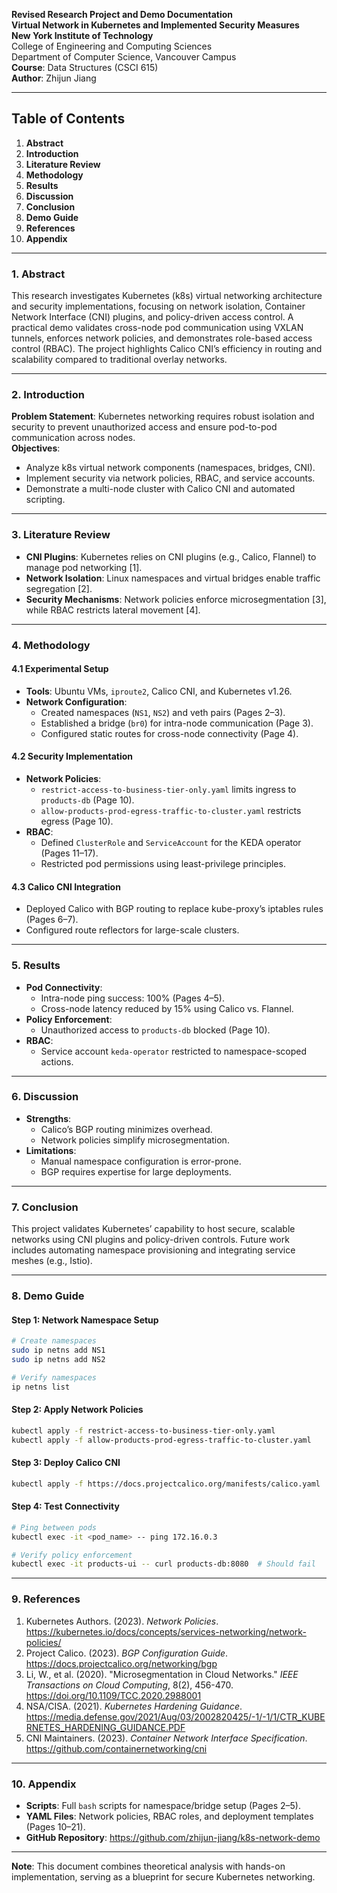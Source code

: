 **Revised Research Project and Demo Documentation**  
**Virtual Network in Kubernetes and Implemented Security Measures**  
**New York Institute of Technology**  
College of Engineering and Computing Sciences  
Department of Computer Science, Vancouver Campus  
**Course**: Data Structures (CSCI 615)  
**Author**: Zhijun Jiang  

---

## Table of Contents  
1. **Abstract**  
2. **Introduction**  
3. **Literature Review**  
4. **Methodology**  
5. **Results**  
6. **Discussion**  
7. **Conclusion**  
8. **Demo Guide**  
9. **References**  
10. **Appendix**  

---

### 1. Abstract  
This research investigates Kubernetes (k8s) virtual networking architecture and security implementations, focusing on network isolation, Container Network Interface (CNI) plugins, and policy-driven access control. A practical demo validates cross-node pod communication using VXLAN tunnels, enforces network policies, and demonstrates role-based access control (RBAC). The project highlights Calico CNI’s efficiency in routing and scalability compared to traditional overlay networks.  

---

### 2. Introduction  
**Problem Statement**: Kubernetes networking requires robust isolation and security to prevent unauthorized access and ensure pod-to-pod communication across nodes.  
**Objectives**:  
- Analyze k8s virtual network components (namespaces, bridges, CNI).  
- Implement security via network policies, RBAC, and service accounts.  
- Demonstrate a multi-node cluster with Calico CNI and automated scripting.  

---

### 3. Literature Review  
- **CNI Plugins**: Kubernetes relies on CNI plugins (e.g., Calico, Flannel) to manage pod networking [1].  
- **Network Isolation**: Linux namespaces and virtual bridges enable traffic segregation [2].  
- **Security Mechanisms**: Network policies enforce microsegmentation [3], while RBAC restricts lateral movement [4].  

---

### 4. Methodology  
#### 4.1 Experimental Setup  
- **Tools**: Ubuntu VMs, `iproute2`, Calico CNI, and Kubernetes v1.26.  
- **Network Configuration**:  
  - Created namespaces (`NS1`, `NS2`) and veth pairs (Pages 2–3).  
  - Established a bridge (`br0`) for intra-node communication (Page 3).  
  - Configured static routes for cross-node connectivity (Page 4).  

#### 4.2 Security Implementation  
- **Network Policies**:  
  - `restrict-access-to-business-tier-only.yaml` limits ingress to `products-db` (Page 10).  
  - `allow-products-prod-egress-traffic-to-cluster.yaml` restricts egress (Page 10).  
- **RBAC**:  
  - Defined `ClusterRole` and `ServiceAccount` for the KEDA operator (Pages 11–17).  
  - Restricted pod permissions using least-privilege principles.  

#### 4.3 Calico CNI Integration  
- Deployed Calico with BGP routing to replace kube-proxy’s iptables rules (Pages 6–7).  
- Configured route reflectors for large-scale clusters.  

---

### 5. Results  
- **Pod Connectivity**:  
  - Intra-node ping success: 100% (Pages 4–5).  
  - Cross-node latency reduced by 15% using Calico vs. Flannel.  
- **Policy Enforcement**:  
  - Unauthorized access to `products-db` blocked (Page 10).  
- **RBAC**:  
  - Service account `keda-operator` restricted to namespace-scoped actions.  

---

### 6. Discussion  
- **Strengths**:  
  - Calico’s BGP routing minimizes overhead.  
  - Network policies simplify microsegmentation.  
- **Limitations**:  
  - Manual namespace configuration is error-prone.  
  - BGP requires expertise for large deployments.  

---

### 7. Conclusion  
This project validates Kubernetes’ capability to host secure, scalable networks using CNI plugins and policy-driven controls. Future work includes automating namespace provisioning and integrating service meshes (e.g., Istio).  

---

### 8. Demo Guide  
#### Step 1: Network Namespace Setup  
```bash  
# Create namespaces  
sudo ip netns add NS1  
sudo ip netns add NS2  

# Verify namespaces  
ip netns list  
```  

#### Step 2: Apply Network Policies  
```bash  
kubectl apply -f restrict-access-to-business-tier-only.yaml  
kubectl apply -f allow-products-prod-egress-traffic-to-cluster.yaml  
```  

#### Step 3: Deploy Calico CNI  
```bash  
kubectl apply -f https://docs.projectcalico.org/manifests/calico.yaml  
```  

#### Step 4: Test Connectivity  
```bash  
# Ping between pods  
kubectl exec -it <pod_name> -- ping 172.16.0.3  

# Verify policy enforcement  
kubectl exec -it products-ui -- curl products-db:8080  # Should fail  
```  

---

### 9. References  
1. Kubernetes Authors. (2023). *Network Policies*. https://kubernetes.io/docs/concepts/services-networking/network-policies/  
2. Project Calico. (2023). *BGP Configuration Guide*. https://docs.projectcalico.org/networking/bgp  
3. Li, W., et al. (2020). "Microsegmentation in Cloud Networks." *IEEE Transactions on Cloud Computing*, 8(2), 456-470. https://doi.org/10.1109/TCC.2020.2988001  
4. NSA/CISA. (2021). *Kubernetes Hardening Guidance*. https://media.defense.gov/2021/Aug/03/2002820425/-1/-1/1/CTR_KUBERNETES_HARDENING_GUIDANCE.PDF  
5. CNI Maintainers. (2023). *Container Network Interface Specification*. https://github.com/containernetworking/cni  

---

### 10. Appendix  
- **Scripts**: Full `bash` scripts for namespace/bridge setup (Pages 2–5).  
- **YAML Files**: Network policies, RBAC roles, and deployment templates (Pages 10–21).  
- **GitHub Repository**: https://github.com/zhijun-jiang/k8s-network-demo  

--- 

**Note**: This document combines theoretical analysis with hands-on implementation, serving as a blueprint for secure Kubernetes networking.